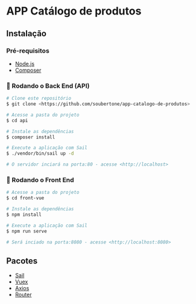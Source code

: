 # APP Catálogo de produtos

## Instalação

### Pré-requisitos

- [Node.js](https://nodejs.org/en/)
- [Composer](https://getcomposer.org)

### 🎲 Rodando o Back End (API)

```bash
# Clone este repositório
$ git clone <https://github.com/soubertone/app-catalogo-de-produtos>

# Acesse a pasta do projeto
$ cd api

# Instale as dependências
$ composer install

# Execute a aplicação com Sail
$ ./vendor/bin/sail up -d

# O servidor inciará na porta:80 - acesse <http://localhost>
```

### 🎲 Rodando o Front End

```bash
# Acesse a pasta do projeto
$ cd front-vue

# Instale as dependências
$ npm install

# Execute a aplicação com Sail
$ npm run serve

# Será inciado na porta:8080 - acesse <http://localhost:8080>
```
## Pacotes
- [Sail](https://laravel.com/docs/8.x/sail)
- [Vuex](https://vuex.vuejs.org/ptbr/)
- [Axios](https://br.vuejs.org/v2/cookbook/using-axios-to-consume-apis.html)
- [Router](https://router.vuejs.org) 
